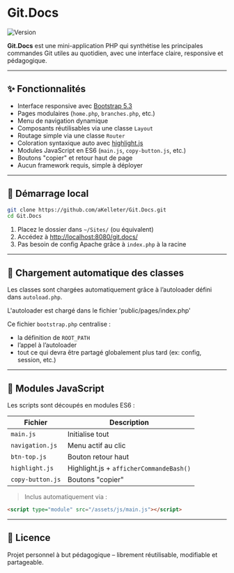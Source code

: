 # Git.Docs

![Version](https://img.shields.io/badge/version-1.7.0-blue)

**Git.Docs** est une mini-application PHP qui synthétise les principales commandes Git utiles au quotidien, avec une interface claire, responsive et pédagogique.

---

## ✨ Fonctionnalités

- Interface responsive avec [Bootstrap 5.3](https://getbootstrap.com/)
- Pages modulaires (`home.php`, `branches.php`, etc.)
- Menu de navigation dynamique
- Composants réutilisables via une classe `Layout`
- Routage simple via une classe `Router`
- Coloration syntaxique auto avec [highlight.js](https://highlightjs.org/)
- Modules JavaScript en ES6 (`main.js`, `copy-button.js`, etc.)
- Boutons "copier" et retour haut de page
- Aucun framework requis, simple à déployer

---

## 🚀 Démarrage local

```bash
git clone https://github.com/aKelleter/Git.Docs.git
cd Git.Docs
```

1. Placez le dossier dans `~/Sites/` (ou équivalent)
2. Accédez à [http://localhost:8080/git.docs/](http://localhost:8080/git.docs/)
3. Pas besoin de config Apache grâce à `index.php` à la racine

---

## 🧩 Chargement automatique des classes

Les classes sont chargées automatiquement grâce à l’autoloader défini dans `autoload.php`.

L'autoloader est chargé dans le fichier 'public/pages/index.php'

Ce fichier `bootstrap.php` centralise :

- la définition de `ROOT_PATH`
- l’appel à l’autoloader
- tout ce qui devra être partagé globalement plus tard (ex: config, session, etc.)

---

## 🧩 Modules JavaScript

Les scripts sont découpés en modules ES6 :

| Fichier              | Description                        |
|----------------------|------------------------------------|
| `main.js`            | Initialise tout                    |
| `navigation.js`      | Menu actif au clic                 |
| `btn-top.js`         | Bouton retour haut                 |
| `highlight.js`       | Highlight.js + `afficherCommandeBash()` |
| `copy-button.js`     | Boutons "copier"                   |

> Inclus automatiquement via :
```html
<script type="module" src="/assets/js/main.js"></script>
```

---

## 📜 Licence

Projet personnel à but pédagogique – librement réutilisable, modifiable et partageable.
